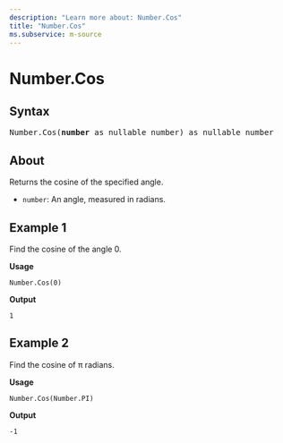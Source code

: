 ```yaml
---
description: "Learn more about: Number.Cos"
title: "Number.Cos"
ms.subservice: m-source
---
```

# Number.Cos

## Syntax

<pre>
Number.Cos(<b>number</b> as nullable number) as nullable number
</pre>

## About

Returns the cosine of the specified angle.

* `number`: An angle, measured in radians.

## Example 1

Find the cosine of the angle 0.

**Usage**

```powerquery-m
Number.Cos(0)
```

**Output**

`1`

## Example 2

Find the cosine of π radians.

**Usage**

```powerquery-m
Number.Cos(Number.PI)
```

**Output**

`-1`
